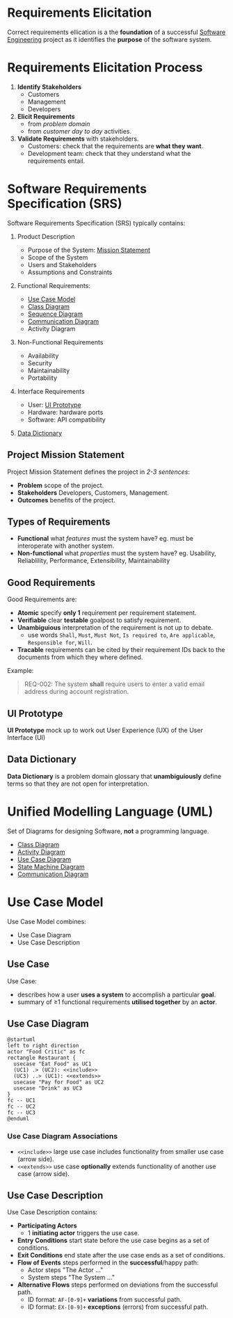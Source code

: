 # Requirements Elicitation

Correct requirements ellication is a the **foundation** of a successful [Software Engineering](../index.md) project
as it identifies the **purpose** of the software system.

# Requirements Elicitation Process

1. **Identify Stakeholders**
    - Customers
    - Management
    - Developers
2. **Elicit Requirements**
    - from _problem domain_
    - from _customer day to day_ activities.
3. **Validate Requirements** with stakeholders.
    - Customers: check that the requirements are **what they want**.
    - Development team: check that they understand what the requirements entail.

# Software Requirements Specification (SRS)

Software Requirements Specification (SRS) typically contains:

1. Product Description

    - Purpose of the System: [Mission Statement](#project-mission-statement)
    - Scope of the System
    - Users and Stakeholders
    - Assumptions and Constraints

2. Functional Requirements:

    - [Use Case Model](#use-case-model)
    - [Class Diagram](./analysis.md#class-diagram)
    - [Sequence Diagram](./analysis.md#sequence-diagram)
    - [Communication Diagram](./analysis.md#communication-diagram)
    - Activity Diagram

3. Non-Functional Requirements

    - Availability
    - Security
    - Maintainability
    - Portability

4. Interface Requirements

    - User: [UI Prototype](#ui-prototype)
    - Hardware: hardware ports
    - Software: API compatibility

5. [Data Dictionary](#data-dictionary)

## Project Mission Statement

Project Mission Statement defines the project in _2-3 sentences_:

- **Problem** scope of the project.
- **Stakeholders** Developers, Customers, Management.
- **Outcomes** benefits of the project.

## Types of Requirements

- **Functional** what _features_ must the system have?
    eg. must be interoperate with another system.
- **Non-functional** what _properties_ must the system have? eg. Usability, Reliablility, Performance, Extensibility, Maintainability

## Good Requirements

Good Requirements are:

- **Atomic** specify **only 1** requirement per requirement statement.
- **Verifiable** clear **testable** goalpost to satisfy requirement.
- **Unambiguious** interpretation of the requirement is not up to debate.
    - use words `Shall`, `Must`, `Must Not`, `Is required to`, `Are applicable`, `Responsible for`, `Will`.
- **Tracable** requirements can be cited by their requirement IDs back to the documents from which they where defined.

Example:

> REQ-002: The system **shall** require users to enter a valid email address during account registration.

## UI Prototype

**UI Prototype** mock up to work out User Experience (UX) of the User Interface (UI)

## Data Dictionary

**Data Dictionary** is a problem domain glossary that **unambiguiously** define terms so that they are not open for interpretation.

# Unified Modelling Language (UML)

Set of Diagrams for designing Software, **not** a programming language.

- [Class Diagram](./analysis.md#class-diagram)
- [Activity Diagram](./analysis.md#activity-diagram)
- [Use Case Diagram](#use-case-diagram)
- [State Machine Diagram](./analysis.md#state-machine-diagram)
- [Communication Diagram](./analysis.md#communication-diagram)

# Use Case Model

Use Case Model combines:

- Use Case Diagram
- Use Case Description

## Use Case

Use Case:

- describes how a user **uses a system** to accomplish a particular **goal**.
- summary of ≥1 functional requirements **utilised together** by an **actor**.

## Use Case Diagram

```plantuml
@startuml
left to right direction
actor "Food Critic" as fc
rectangle Restaurant {
  usecase "Eat Food" as UC1
  (UC1) .> (UC2): <<include>>
  (UC3) ..> (UC1): <<extends>>
  usecase "Pay for Food" as UC2
  usecase "Drink" as UC3
}
fc -- UC1
fc -- UC2
fc -- UC3
@enduml
```

### Use Case Diagram Associations

- `<<include>>` large use case includes functionality from smaller use case (arrow side).
- `<<extends>>` use case **optionally** extends functionality of another use case (arrow side).

## Use Case Description

Use Case Description contains:

- **Participating Actors**
    - 1 **initiating actor** triggers the use case.
- **Entry Conditions** start state before the use case begins as a set of conditions.
- **Exit Conditions** end state after the use case ends as a set of conditions.
- **Flow of Events** steps performed in the **successful**/happy path:
    - Actor steps "The Actor ..."
    - System steps "The System ..."
- **Alternative Flows** steps performed on deviations from the successful path.
    - ID format: `AF-[0-9]+` **variations** from successful path.
    - ID format: `EX-[0-9]+` **exceptions** (errors) from successful path.
